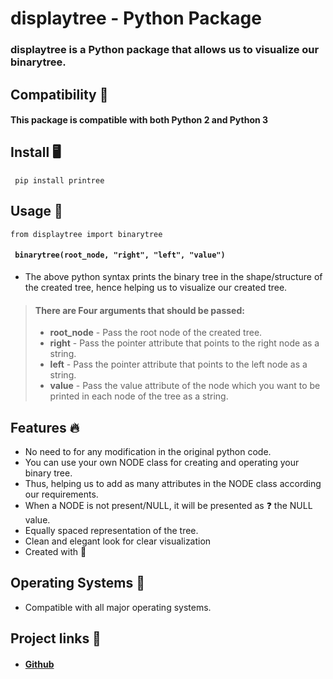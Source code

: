 # **displaytree** - Python Package 

### **displaytree** is a **Python package** that allows us to **visualize our binarytree**.

## Compatibility ​​​🐍​
#### This package is compatible with both **Python 2** and **Python 3**

## Install ​🖥️​
```
 pip install printree
```
## Usage ​​📝​
```
from displaytree import binarytree
```
#### ``` binarytree(root_node, "right", "left", "value")```
- The above python syntax prints the binary tree in the shape/structure of the created tree, hence helping us to visualize our created tree.
> #### There are **Four arguments** that should be passed: 
> - **root_node** - Pass the root node of the created tree.
> - **right** - Pass the pointer attribute that points to the right node as a string. 
> - **left** - Pass the pointer attribute that points to the left node as a string.
> -  **value** - Pass the value attribute of the node which you want to be printed in each node of the tree as a string.

## Features ​​​🔥​
- No need to for any modification in the original python code.
- You can use your own NODE class for creating and operating your binary tree.
- Thus, helping us to add as many attributes in the NODE class according our requirements. 
- When a NODE is not present/NULL, it will be presented as ​​​❓​ the NULL  value.
- Equally spaced representation of the tree.
- Clean and elegant look for clear visualization
- Created with ​​​🧡​

## Operating Systems ​​​💾​
- Compatible with all major operating systems.

## Project links ​​​🔗​
- #### [Github](https://github.com/bprajeeth/displaytree)
